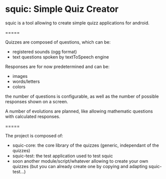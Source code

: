 squic: Simple Quiz Creator
=====

squic is a tool allowing to create simple quizz applications for android. 

=====

Quizzes are composed of questions, which can be:
- registered sounds (ogg format)
- text questions spoken by textToSpeech engine

Responses are for now predetermined and can be:
- images
- words/letters
- colors

the number of questions is configurable, as well as the number of possible responses shown on a screen. 

A number of evolutions are planned, like allowing mathematic questions with calculated responses. 

=====

The project is composed of:
- squic-core: the core library of the quizzes (generic, independant of the quizzes)
- squic-test: the test application used to test squic
- soon another module/script/whatever allowing to create your own quizzes (but you can already create one by copying and adapting squic-test...)
